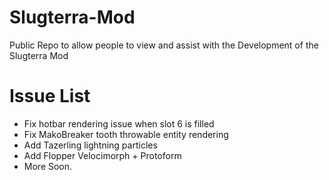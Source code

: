 # Slugterra-Mod
Public Repo to allow people to view and assist with the Development of the Slugterra Mod

# Issue List

- Fix hotbar rendering issue when slot 6 is filled
- Fix MakoBreaker tooth throwable entity rendering
- Add Tazerling lightning particles
- Add Flopper Velocimorph + Protoform
- More Soon.